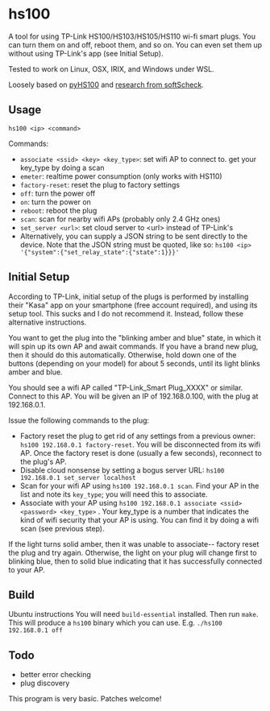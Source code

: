 # hs100

A tool for using TP-Link HS100/HS103/HS105/HS110 wi-fi smart plugs. You can
turn them on and off, reboot them, and so on. You can even set them up without
using TP-Link's app (see Initial Setup).

Tested to work on Linux, OSX, IRIX, and Windows under WSL.

Loosely based on [pyHS100](https://github.com/GadgetReactor/pyHS100) and
[research from softScheck](https://www.softscheck.com/en/reverse-engineering-tp-link-hs110/).

## Usage

`hs100 <ip> <command>`

Commands:
- `associate <ssid> <key> <key_type>`: set wifi AP to connect to. get your
key\_type by doing a scan
- `emeter`: realtime power consumption (only works with HS110)
- `factory-reset`: reset the plug to factory settings
- `off`: turn the power off
- `on`: turn the power on
- `reboot`: reboot the plug
- `scan`: scan for nearby wifi APs (probably only 2.4 GHz ones)
- `set_server <url>`: set cloud server to \<url\> instead of TP-Link's
- Alternatively, you can supply a JSON string to be sent directly to the
device. Note that the JSON string must be quoted, like so:
`hs100 <ip> '{"system":{"set_relay_state":{"state":1}}}'`

## Initial Setup

According to TP-Link, initial setup of the plugs is performed by installing
their "Kasa" app on your smartphone (free account required), and using its
setup tool. This sucks and I do not recommend it. Instead, follow these
alternative instructions.

You want to get the plug into the "blinking amber and blue" state, in which
it will spin up its own AP and await commands. If you have a brand new plug,
then it should do this automatically. Otherwise, hold down one of the buttons
(depending on your model) for about 5 seconds, until its light blinks amber
and blue.

You should see a wifi AP called "TP-Link\_Smart Plug\_XXXX" or similar.
Connect to this AP. You will be given an IP of 192.168.0.100, with the plug
at 192.168.0.1.

Issue the following commands to the plug:
- Factory reset the plug to get rid of any settings from a previous owner:
`hs100 192.168.0.1 factory-reset`. You will be disconnected from its wifi AP.
Once the factory reset is done (usually a few seconds), reconnect to the
plug's AP.
- Disable cloud nonsense by setting a bogus server URL: `hs100 192.168.0.1 set_server localhost`
- Scan for your wifi AP using `hs100 192.168.0.1 scan`. Find your AP in the
list and note its `key_type`; you will need this to associate.
- Associate with your AP using `hs100 192.168.0.1 associate <ssid> <password> <key_type>`
. Your key\_type is a number that indicates the kind of wifi security that
your AP is using. You can find it by doing a wifi scan (see previous step).

If the light turns solid amber, then it was unable to associate-- factory
reset the plug and try again. Otherwise, the light on your plug will change
first to blinking blue, then to solid blue indicating that it has successfully
connected to your AP.

## Build

Ubuntu instructions
You will need `build-essential` installed. Then run `make`. This will produce a `hs100` binary which you can use. E.g. `./hs100 192.168.0.1 off`

## Todo

- better error checking
- plug discovery

This program is very basic. Patches welcome!
